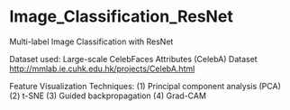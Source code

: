 # Image_Classification_ResNet

Multi-label Image Classification with ResNet

Dataset used: Large-scale CelebFaces Attributes (CelebA) Dataset
http://mmlab.ie.cuhk.edu.hk/projects/CelebA.html

Feature Visualization Techniques:
(1) Principal component analysis (PCA)
(2) t-SNE
(3) Guided backpropagation
(4) Grad-CAM
